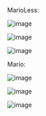 MarioLess:

![image](https://user-images.githubusercontent.com/65298005/123543088-82c99700-d77f-11eb-832d-159464a7a41e.png)

![image](https://user-images.githubusercontent.com/65298005/123543091-8a893b80-d77f-11eb-98ff-cc52f6ca295a.png)

![image](https://user-images.githubusercontent.com/65298005/123543100-9412a380-d77f-11eb-9af5-89af2542786c.png)



Mario:

![image](https://user-images.githubusercontent.com/65298005/123543122-aee51800-d77f-11eb-8b5e-5c01be5a9cba.png)

![image](https://user-images.githubusercontent.com/65298005/123543133-b7d5e980-d77f-11eb-9409-a52505f93242.png)

![image](https://user-images.githubusercontent.com/65298005/123543141-c15f5180-d77f-11eb-814c-39fe0df02924.png)
